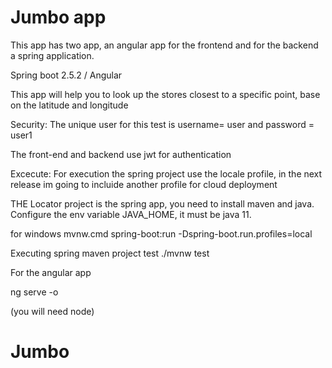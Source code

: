 # Jumbo app

This app has two app, an angular app for the frontend and for the backend a spring application.

Spring boot 2.5.2 / 
Angular

This app will help you to look up the stores closest to a specific point, base on the latitude and longitude

Security:
The unique user for this test is username= user and password = user1

The front-end and backend use jwt for authentication 

Excecute:
For execution the spring project use the locale profile, in the next release im going to incluide another profile for cloud deployment

THE Locator project  is the spring app, you need to install maven and java.
Configure the env variable JAVA_HOME, it must be java 11.

for windows
mvnw.cmd  spring-boot:run -Dspring-boot.run.profiles=local


Executing  spring maven project test
./mvnw test


For the angular app

ng serve -o

(you will need node)





# Jumbo
